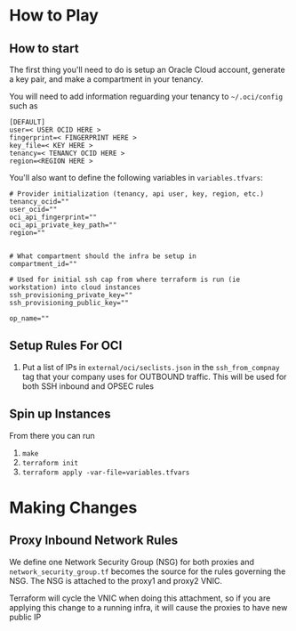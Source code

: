 # How to Play

## How to start

The first thing you'll need to do is setup an Oracle Cloud account, generate a key pair, and make a compartment in your tenancy.

You will need to add information reguarding your tenancy to `~/.oci/config` such as

```
[DEFAULT]
user=< USER OCID HERE >
fingerprint=< FINGERPRINT HERE >
key_file=< KEY HERE >
tenancy=< TENANCY OCID HERE >
region=<REGION HERE >
```

You'll also want to define the following variables in `variables.tfvars`:

```
# Provider initialization (tenancy, api user, key, region, etc.)
tenancy_ocid=""
user_ocid=""
oci_api_fingerprint=""
oci_api_private_key_path=""
region=""


# What compartment should the infra be setup in
compartment_id=""

# Used for initial ssh cap from where terraform is run (ie workstation) into cloud instances
ssh_provisioning_private_key=""
ssh_provisioning_public_key=""

op_name=""
```

## Setup Rules For OCI

1. Put a list of IPs in `external/oci/seclists.json` in the `ssh_from_compnay` tag that your company uses for OUTBOUND traffic. This will be used for both SSH inbound and OPSEC rules

## Spin up Instances

From there you can run

1. `make`
1. `terraform init`
1. `terraform apply -var-file=variables.tfvars`

# Making Changes

## Proxy Inbound Network Rules

We define one Network Security Group (NSG) for both proxies and
`network_security_group.tf` becomes the source for the rules governing
the NSG. The NSG is attached to the proxy1 and proxy2 VNIC.

Terraform will cycle the VNIC when doing this attachment, so if you
are applying this change to a running infra, it will cause the proxies
to have new public IP
